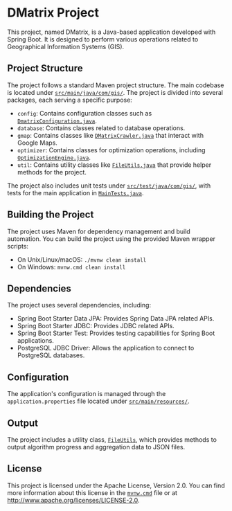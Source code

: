 # DMatrix Project

This project, named DMatrix, is a Java-based application developed with Spring Boot. It is designed to perform various operations related to Geographical Information Systems (GIS).

## Project Structure

The project follows a standard Maven project structure. The main codebase is located under [``src/main/java/com/gis/``](command:_github.copilot.openRelativePath?%5B%7B%22scheme%22%3A%22file%22%2C%22authority%22%3A%22%22%2C%22path%22%3A%22%2Fhome%2Fshahin%2FDocuments%2FPhD%2FCode%2FAGILE2018%2Fsrc%2Fmain%2Fjava%2Fcom%2Fgis%2F%22%2C%22query%22%3A%22%22%2C%22fragment%22%3A%22%22%7D%5D "/home/shahin/Documents/PhD/Code/AGILE2018/src/main/java/com/gis/"). The project is divided into several packages, each serving a specific purpose:

- `config`: Contains configuration classes such as [`DmatrixConfiguration.java`](command:_github.copilot.openSymbolInFile?%5B%22src%2Fmain%2Fjava%2Fcom%2Fgis%2Fconfig%2FDmatrixConfiguration.java%22%2C%22DmatrixConfiguration.java%22%5D "src/main/java/com/gis/config/DmatrixConfiguration.java").
- `database`: Contains classes related to database operations.
- `gmap`: Contains classes like [`DMatrixCrawler.java`](command:_github.copilot.openSymbolInFile?%5B%22src%2Fmain%2Fjava%2Fcom%2Fgis%2Fgmap%2FDMatrixCrawler.java%22%2C%22DMatrixCrawler.java%22%5D "src/main/java/com/gis/gmap/DMatrixCrawler.java") that interact with Google Maps.
- `optimizer`: Contains classes for optimization operations, including [`OptimizationEngine.java`](command:_github.copilot.openSymbolInFile?%5B%22src%2Fmain%2Fjava%2Fcom%2Fgis%2Foptimizer%2FOptimizationEngine.java%22%2C%22OptimizationEngine.java%22%5D "src/main/java/com/gis/optimizer/OptimizationEngine.java").
- `util`: Contains utility classes like [`FileUtils.java`](command:_github.copilot.openSymbolInFile?%5B%22src%2Fmain%2Fjava%2Fcom%2Fgis%2Foptimizer%2Futil%2FFileUtils.java%22%2C%22FileUtils.java%22%5D "src/main/java/com/gis/optimizer/util/FileUtils.java") that provide helper methods for the project.

The project also includes unit tests under [``src/test/java/com/gis/``](command:_github.copilot.openRelativePath?%5B%7B%22scheme%22%3A%22file%22%2C%22authority%22%3A%22%22%2C%22path%22%3A%22%2Fhome%2Fshahin%2FDocuments%2FPhD%2FCode%2FAGILE2018%2Fsrc%2Ftest%2Fjava%2Fcom%2Fgis%2F%22%2C%22query%22%3A%22%22%2C%22fragment%22%3A%22%22%7D%5D "/home/shahin/Documents/PhD/Code/AGILE2018/src/test/java/com/gis/"), with tests for the main application in [`MainTests.java`](command:_github.copilot.openSymbolInFile?%5B%22src%2Ftest%2Fjava%2Fcom%2Fgis%2FMainTests.java%22%2C%22MainTests.java%22%5D "src/test/java/com/gis/MainTests.java").

## Building the Project

The project uses Maven for dependency management and build automation. You can build the project using the provided Maven wrapper scripts:

- On Unix/Linux/macOS: `./mvnw clean install`
- On Windows: `mvnw.cmd clean install`

## Dependencies

The project uses several dependencies, including:

- Spring Boot Starter Data JPA: Provides Spring Data JPA related APIs.
- Spring Boot Starter JDBC: Provides JDBC related APIs.
- Spring Boot Starter Test: Provides testing capabilities for Spring Boot applications.
- PostgreSQL JDBC Driver: Allows the application to connect to PostgreSQL databases.

## Configuration

The application's configuration is managed through the `application.properties` file located under [``src/main/resources/``](command:_github.copilot.openRelativePath?%5B%7B%22scheme%22%3A%22file%22%2C%22authority%22%3A%22%22%2C%22path%22%3A%22%2Fhome%2Fshahin%2FDocuments%2FPhD%2FCode%2FAGILE2018%2Fsrc%2Fmain%2Fresources%2F%22%2C%22query%22%3A%22%22%2C%22fragment%22%3A%22%22%7D%5D "/home/shahin/Documents/PhD/Code/AGILE2018/src/main/resources/").

## Output

The project includes a utility class, [`FileUtils`](command:_github.copilot.openSymbolInFile?%5B%22src%2Fmain%2Fjava%2Fcom%2Fgis%2Foptimizer%2Futil%2FFileUtils.java%22%2C%22FileUtils%22%5D "src/main/java/com/gis/optimizer/util/FileUtils.java"), which provides methods to output algorithm progress and aggregation data to JSON files.

## License

This project is licensed under the Apache License, Version 2.0. You can find more information about this license in the [``mvnw.cmd``](command:_github.copilot.openRelativePath?%5B%7B%22scheme%22%3A%22file%22%2C%22authority%22%3A%22%22%2C%22path%22%3A%22%2Fhome%2Fshahin%2FDocuments%2FPhD%2FCode%2FAGILE2018%2Fmvnw.cmd%22%2C%22query%22%3A%22%22%2C%22fragment%22%3A%22%22%7D%5D "/home/shahin/Documents/PhD/Code/AGILE2018/mvnw.cmd") file or at http://www.apache.org/licenses/LICENSE-2.0.
